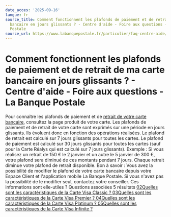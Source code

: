 ```yaml
---
date_acces: '2025-09-16'
langue: fr
source_title: Comment fonctionnent les plafonds de paiement et de retrait de ma carte
  bancaire en jours glissants ? - Centre d'aide - Foire aux questions - La Banque
  Postale
source_url: https://www.labanquepostale.fr/particulier/faq-centre-aide/comptes-et-cartes/comptes-bancaires.question.html/comment-fonctionnent-les-plafonds-de-paiement-et-de-retrait-de-ma-carte-bancaire-en-jours-glissants.html
---
```


# Comment fonctionnent les plafonds de paiement et de retrait de ma carte bancaire en jours glissants ? - Centre d'aide - Foire aux questions - La Banque Postale

Pour connaître les plafonds de paiement et de
[retrait de votre carte bancaire](https://www.labanquepostale.fr/particulier/comptes-et-cartes/cartes-bancaires.html), consultez la page produit de votre carte.
Les plafonds de paiement et de retrait de votre carte sont exprimés sur une période en jours glissants. Ils évoluent donc en fonction des opérations réalisées.
Le plafond de retrait est calculé sur 7 jours glissants pour toutes les cartes.
Le plafond de paiement est calculé sur 30 jours glissants pour toutes les cartes (sauf pour la Carte Réalys qui est calculé sur 7 jours glissants).
Exemple : Si vous réalisez un retrait de 150 € le 2 janvier et un autre le 5 janvier de 300 €, votre plafond sera diminué de ces montants pendant 7 jours. Chaque retrait diminue votre plafond de retrait disponible.
Bon à savoir : Vous avez la possibilité de modifier le plafond de votre carte bancaire depuis votre Espace Client et l'application mobile La Banque Postale. Si vous n'avez pas la possibilité de le modifier seul, contactez votre conseiller.
Ces informations sont elle-utiles ?
Questions associées
5 résultats
[
02Quelles sont les caractéristiques de la Carte Visa Classic ?
](https://www.labanquepostale.fr/particulier/faq-centre-aide/comptes-et-cartes/cartes-bancaires/carte-visa-classic.question.html/quelles-sont-les-caracteristiques-de-la-carte-visa-classic.html)
[
03Quelles sont les caractéristiques de la Carte Visa Premier ?
](https://www.labanquepostale.fr/particulier/faq-centre-aide/comptes-et-cartes/cartes-bancaires/carte-visa-premier.question.html/quelles-sont-les-caracteristiques-de-la-carte-visa-premier.html)
[
04Quelles sont les caractéristiques de la Carte Visa Platinum ?
](https://www.labanquepostale.fr/particulier/faq-centre-aide/comptes-et-cartes/cartes-bancaires/carte-visa-platinum.question.html/quelles-sont-les-caracteristiques-de-la-carte-visa-platinum.html)
[
05Quelles sont les caractéristiques de la Carte Visa Infinite ?
](https://www.labanquepostale.fr/particulier/faq-centre-aide/comptes-et-cartes/cartes-bancaires/carte-visa-infinite.question.html/quelles-sont-les-caracteristiques-de-la-carte-visa-infinite.html)